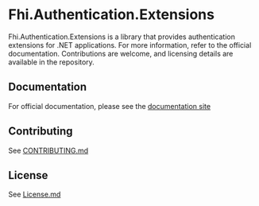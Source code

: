﻿# Fhi.Authentication.Extensions

Fhi.Authentication.Extensions is a library that provides authentication extensions for .NET applications. For more information, refer to the official documentation. Contributions are welcome, and licensing details are available in the repository.



## Documentation

For official documentation, please see the [documentation site](https://fhidev.github.io/Fhi.AuthExtensions/)

## Contributing

See [CONTRIBUTING.md](https://github.com/FHIDev/Fhi.AuthExtensions/blob/main/CONTRIBUTING.md)

## License
See [License.md](https://github.com/FHIDev/Fhi.AuthExtensions/blob/main/License.md)

